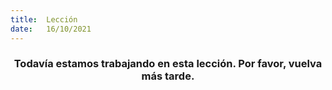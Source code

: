 ```yaml
---
title:  Lección
date:   16/10/2021
---
```


### <center>Todavía estamos trabajando en esta lección. Por favor, vuelva más tarde.</center>